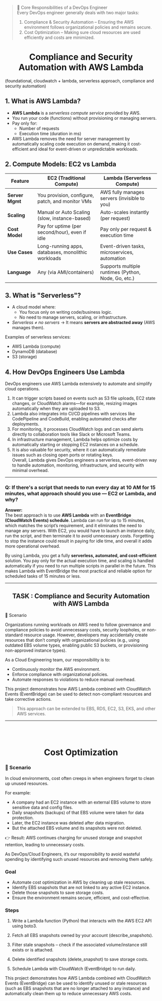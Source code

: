 > 🔑 Core Responsibilities of a DevOps Engineer <br>
> Every DevOps engineer generally deals with two major tasks: <br>
> 1. Compliance & Security Automation – Ensuring the AWS environment follows organizational policies and remains secure.
> 2. Cost Optimization – Making sure cloud resources are used efficiently and costs are minimized.



<h1 align="center"> Compliance and Security Automation with AWS Lambda </h1>
(foundational, cloudwatch + lambda, serverless approach, compliance and security automation)

## 1. What is AWS Lambda?
- **AWS Lambda** is a *serverless compute service* provided by AWS.  
- You run your code (functions) without provisioning or managing servers.  
- Pay only for:
  - Number of requests
  - Execution time (duration in ms)
- AWS Lambda removes the need for server management by automatically scaling code execution on demand, making it cost-efficient and ideal for event-driven or unpredictable workloads.


## 2. Compute Models: EC2 vs Lambda

| Feature          | **EC2 (Traditional Compute)**                       | **Lambda (Serverless Compute)**         |
|------------------|------------------------------------------------------|------------------------------------------|
| **Server Mgmt**  | You provision, configure, patch, and monitor VMs     | AWS fully manages servers (invisible to you) |
| **Scaling**      | Manual or Auto Scaling (slow, instance-based)        | Auto-scales instantly (per request)       |
| **Cost Model**   | Pay for uptime (per second/hour), even if idle       | Pay only per request & execution time     |
| **Use Cases**    | Long-running apps, databases, monolithic workloads   | Event-driven tasks, microservices, automation |
| **Language**     | Any (via AMI/containers)                             | Supports multiple runtimes (Python, Node, Go, etc.) |


## 3. What is "Serverless"?
- A cloud model where:
  - You focus only on writing code/business logic.  
  - No need to manage servers, scaling, or infrastructure.  
- *Serverless ≠ no servers* → It means **servers are abstracted away** (AWS manages them).  

Examples of serverless services:
- AWS Lambda (compute)
- DynamoDB (database)
- S3 (storage)


## 4. How DevOps Engineers Use Lambda

DevOps engineers use AWS Lambda extensively to automate and simplify cloud operations. <br>
1. It can trigger scripts based on events such as S3 file uploads, EC2 state changes, or CloudWatch alarms—for example, resizing images automatically when they are uploaded to S3. 
2. Lambda also integrates into CI/CD pipelines with services like CodePipeline and CodeBuild, enabling automated checks after deployments. 
3. For monitoring, it processes CloudWatch logs and can send alerts directly to collaboration tools like Slack or Microsoft Teams. 
4. In infrastructure management, Lambda helps optimize costs by automatically starting or stopping EC2 instances on a schedule. 
5. It is also valuable for security, where it can automatically remediate issues such as closing open ports or rotating keys. 
<br> Overall, Lambda gives DevOps engineers a serverless, event-driven way to handle automation, monitoring, infrastructure, and security with minimal overhead.

---

### Q: If there's a script that needs to run every day at 10 AM for 15 minutes, what approach should you use — EC2 or Lambda, and why?

**Answer:**  
The best approach is to use **AWS Lambda** with an **EventBridge (CloudWatch Events) schedule**. Lambda can run for up to 15 minutes, which matches the script’s requirement, and it eliminates the need to manage any servers. With EC2, you would have to launch an instance daily, run the script, and then terminate it to avoid unnecessary costs. Forgetting to stop the instance could result in paying for idle time, and overall it adds more operational overhead.  

By using Lambda, you get a fully **serverless, automated, and cost-efficient** solution. You pay only for the actual execution time, and scaling is handled automatically if you need to run multiple scripts in parallel in the future. This makes Lambda with EventBridge the most practical and reliable option for scheduled tasks of 15 minutes or less.  

---

<h2 align="center"> TASK : Compliance and Security Automation with AWS Lambda </h2>

📌 Scenario

Organizations running workloads on AWS need to follow governance and compliance policies to avoid unnecessary costs, security loopholes, or non-standard resource usage. However, developers may accidentally create resources that don’t comply with organizational policies (e.g., using outdated EBS volume types, enabling public S3 buckets, or provisioning non-approved instance types).

As a Cloud Engineering team, our responsibility is to:

- Continuously monitor the AWS environment.
- Enforce compliance with organizational policies.
- Automate responses to violations to reduce manual overhead.

This project demonstrates how AWS Lambda combined with CloudWatch Events (EventBridge) can be used to detect non-compliant resources and take corrective actions.

> This approach can be extended to EBS, RDS, EC2, S3, EKS, and other AWS services.




---
<br><br>

<h1 align="center"> Cost Optimization </h1>

### 📌 Scenario

In cloud environments, cost often creeps in when engineers forget to clean up unused resources.

For example:

- A company had an EC2 instance with an external EBS volume to store sensitive data and config files.
- Daily snapshots (backups) of that EBS volume were taken for data protection.
- Later, the EC2 instance was deleted after data migration.
- But the attached EBS volume and its snapshots were not deleted.

👉 Result: AWS continues charging for unused storage and snapshot retention, leading to unnecessary costs.

As DevOps/Cloud Engineers, it’s our responsibility to avoid wasteful spending by identifying such unused resources and removing them safely.

### Goal

- Automate cost optimization in AWS by cleaning up stale resources.
- Identify EBS snapshots that are not linked to any active EC2 instance.
- Delete those snapshots to save storage costs.
- Ensure the environment remains secure, efficient, and cost-effective.

### Steps

1. Write a Lambda function (Python) that interacts with the AWS EC2 API using boto3.

2. Fetch all EBS snapshots owned by your account (describe_snapshots).

3. Filter stale snapshots – check if the associated volume/instance still exists or is attached.

4. Delete identified snapshots (delete_snapshot) to save storage costs.

5. Schedule Lambda with CloudWatch (EventBridge) to run daily.


This project demonstrates how AWS Lambda combined with CloudWatch Events (EventBridge) can be used to identify unused or stale resources (such as EBS snapshots that are no longer attached to any instance) and automatically clean them up to reduce unnecessary AWS costs.
